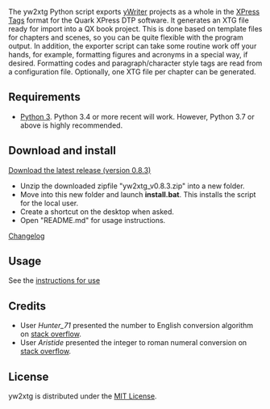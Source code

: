 The yw2xtg Python script exports [yWriter](http://spacejock.com/yWriter7.html) projects as a whole in the [XPress Tags](https://www.quark.com/documentation/quarkxpress/2019/english/A%20Guide%20to%20XPress%20Tags%202019/) format for the Quark XPress DTP software. It generates an XTG file ready for import into a QX book project. This is done based on template files for chapters and scenes, so you can be quite flexible with the program output. In addition, the exporter script can take some routine work off your hands, for example, formatting figures and acronyms in a special way, if desired. Formatting codes and paragraph/character style tags are read from a configuration file.
Optionally, one XTG file per chapter can be generated.

## Requirements

- [Python 3](https://www.python.org). Python 3.4 or more recent will work. However, Python 3.7 or above is highly recommended.

## Download and install

[Download the latest release (version 0.8.3)](https://raw.githubusercontent.com/peter88213/yw2xtg/master/dist/yw2xtg_v0.8.3.zip)

- Unzip the downloaded zipfile "yw2xtg_v0.8.3.zip" into a new folder.
- Move into this new folder and launch **install.bat**. This installs the script for the local user.
- Create a shortcut on the desktop when asked.
- Open "README.md" for usage instructions.

[Changelog](changelog)

## Usage

See the [instructions for use](usage)

## Credits

- User *Hunter_71* presented the number to English conversion algorithm on [stack overflow](https://stackoverflow.com/a/51849443).
- User *Aristide* presented the integer to roman numeral conversion on [stack overflow](https://stackoverflow.com/a/47713392).

## License

yw2xtg is distributed under the [MIT
License](http://www.opensource.org/licenses/mit-license.php).
